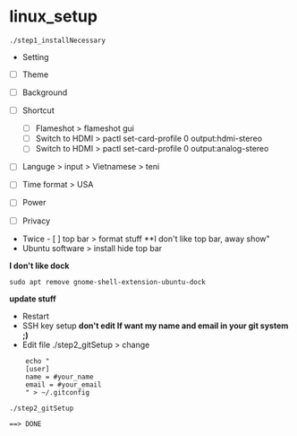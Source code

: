 # linux_setup

```
./step1_installNecessary
```

- Setting
- [ ] Theme
- [ ] Background
- [ ] Shortcut

  - [ ] Flameshot > flameshot gui
  - [ ] Switch to HDMI > pactl set-card-profile 0 output:hdmi-stereo
  - [ ] Switch to HDMI > pactl set-card-profile 0 output:analog-stereo

- [ ] Languge > input > Vietnamese > teni
- [ ] Time format > USA
- [ ] Power
- [ ] Privacy
- Twice - [ ] top bar > format stuff
  \*\*I don't like top bar, away show"
- Ubuntu software > install hide top bar

**I don't like dock**

```
sudo apt remove gnome-shell-extension-ubuntu-dock
```

**update stuff**

- Restart
- SSH key setup
  **don't edit If want my name and email in your git system ;)**
- Edit file ./step2_gitSetup > change

```
    echo "
    [user]
    name = #your_name
    email = #your_email
    " > ~/.gitconfig
```

```
./step2_gitSetup
```

```
==> DONE
```
